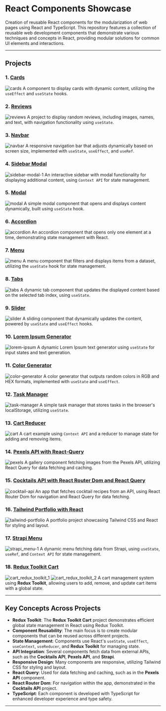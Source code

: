 # React Components Showcase
Creation of reusable React components for the modularization of web pages using React and TypeScript. This repository features a collection of reusable web development components that demonstrate various techniques and concepts in React, providing modular solutions for common UI elements and interactions.

---

## Projects

### 1. [Cards](https://beautiful-tiramisu-b20117.netlify.app/)
![cards](https://github.com/user-attachments/assets/148e0244-399b-4f7c-88f6-8cd60e00c8c5)
A component to display cards with dynamic content, utilizing the `useEffect` and `useState` hooks.

### 2. [Reviews](https://sage-crisp-b4c150.netlify.app/)
![reviews](https://github.com/user-attachments/assets/554d28c3-d365-4165-8cd3-015e8093124b)
A project to display random reviews, including images, names, and text, with navigation functionality using `useState`.

### 3. [Navbar](https://comforting-faloodeh-6bd6c6.netlify.app/)
![navbar](https://github.com/user-attachments/assets/8d12f519-455c-4ac4-8268-0a50140cd4fd)
A responsive navigation bar that adjusts dynamically based on screen size, implemented with `useState`, `useEffect`, and `useRef`.

### 4. [Sidebar Modal](https://graceful-pothos-48b1d5.netlify.app/)
![sidebar-modal-1](https://github.com/user-attachments/assets/9ee10ddc-e06a-4a14-97a6-ebc8c1821c45)
An interactive sidebar with modal functionality for displaying additional content, using `Context API` for state management.

### 5. [Modal](https://boisterous-tapioca-5dc5a2.netlify.app/)
![modal](https://github.com/user-attachments/assets/900422a8-1839-4209-b360-0cd268edbe00)
A simple modal component that opens and displays content dynamically, built using `useState` hook.

### 6. [Accordion](https://unique-truffle-f87e44.netlify.app/)
![accordion](https://github.com/user-attachments/assets/aab28152-b4d1-4fef-97da-823e4bb3e79c)
An accordion component that opens only one element at a time, demonstrating state management with React.

### 7. [Menu](https://magnificent-sundae-57951c.netlify.app/)
![menu](https://github.com/user-attachments/assets/42ddc000-4083-45f2-9d29-9953c9309ba8)
A menu component that filters and displays items from a dataset, utilizing the `useState` hook for state management.

### 8. [Tabs](https://stellular-cobbler-1e47a7.netlify.app/)
![tabs](https://github.com/user-attachments/assets/7b97c783-065d-454f-9eac-ad710242447f)
A dynamic tab component that updates the displayed content based on the selected tab index, using `useState`.

### 9. [Slider](https://glowing-bubblegum-a992ff.netlify.app/)
![slider](https://github.com/user-attachments/assets/ce4e05f1-02b6-4908-9f57-373f1e950234)
A sliding component that dynamically updates the content, powered by `useState` and `useEffect` hooks.

### 10. [Lorem Ipsum Generator](https://lustrous-gingersnap-a23de8.netlify.app/)
![lorem-ipsum](https://github.com/user-attachments/assets/ea64480b-8f8b-4164-b212-23a28ab5d204)
A dynamic Lorem Ipsum text generator using `useState` for input states and text generation.

### 11. [Color Generator](https://golden-pasca-f1b1a8.netlify.app/)
![color-generator](https://github.com/user-attachments/assets/8b64eb49-31f0-4ed0-a702-5717a39aadf6)
A color generator that outputs random colors in RGB and HEX formats, implemented with `useState` and `useEffect`.

### 12. [Task Manager](https://strong-druid-eb378d.netlify.app/)
![task-manager](https://github.com/user-attachments/assets/bcb53dc1-e0ef-4f88-8020-4b15e6a61f3d)
A simple task manager that stores tasks in the browser's localStorage, utilizing `useState`.

### 13. [Cart Reducer](https://sunny-queijadas-9e66a2.netlify.app/)
![cart](https://github.com/user-attachments/assets/e511cce5-90d2-4a75-9792-213d1a11aae1)
A cart example using `Context API` and a reducer to manage state for adding and removing items.

### 14. [Pexels API with React-Query](https://sprightly-taffy-402a24.netlify.app/)
![pexels](https://github.com/user-attachments/assets/6ac76b76-d152-4bb0-96f7-aa5c2be218f8)
A gallery component fetching images from the Pexels API, utilizing React Query for data fetching and caching.

### 15. [Cocktails API with React Router Dom and React Query](https://incredible-cuchufli-f6e6bd.netlify.app/)
![cocktail-api](https://github.com/user-attachments/assets/d4582a21-17a1-48a4-baa4-dc6731d51cb2)
An app that fetches cocktail recipes from an API, using React Router Dom for navigation and React Query for data fetching.

### 16. [Tailwind Portfolio with React](https://sprightly-hummingbird-355115.netlify.app/)
![tailwind-portfolio](https://github.com/user-attachments/assets/6ca32f71-5935-4f17-9f81-b20522f74a1b)
A portfolio project showcasing Tailwind CSS and React for styling and layout.

### 17. [Strapi Menu](https://ornate-dragon-6c5bb2.netlify.app/)
![strapi_menu-1](https://github.com/user-attachments/assets/7530f046-78cf-46c5-b0db-388ad6032968)
A dynamic menu fetching data from Strapi, using `useState`, `useRef`, and `Context API` for state management.

### 18. [Redux Toolkit Cart](https://redux-toolkit-cart.netlify.app/)
![cart_redux_toolkit_1](https://github.com/user-attachments/assets/ed91c334-d498-4dc0-9730-8efbe087312d)
![cart_redux_toolkit_2](https://github.com/user-attachments/assets/d4a78a23-9ea0-4636-882f-93a68bff4365)
A cart management system using **Redux Toolkit**, allowing users to add, remove, and update cart items with a global state.

---

## Key Concepts Across Projects

  - **Redux Toolkit**: The **Redux Toolkit Cart** project demonstrates efficient global state management in React using Redux Toolkit.
  - **Component Reusability**: The main focus is to create modular components that can be reused across different projects.
  - **State Management**: Components use React's `useState`, `useEffect`, `useContext`, `useReducer`, and **Redux Toolkit** for managing state.
  - **API Integration**: Several components fetch data from external APIs, such as the **Cocktails API**, **Pexels API**, and **Strapi**.
  - **Responsive Design**: Many components are responsive, utilizing Tailwind CSS for styling and layout.
  - **React Query**: Used for data fetching and caching, such as in the **Pexels API** component.
  - **React Router Dom**: For navigation within the app, demonstrated in the **Cocktails API** project.
  - **TypeScript**: Each component is developed with TypeScript for enhanced developer experience and type safety.
---
